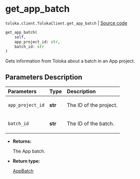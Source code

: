 # get_app_batch
`toloka.client.TolokaClient.get_app_batch` | [Source code](https://github.com/Toloka/toloka-kit/blob/v1.1.3/src/client/__init__.py#L3925)

```python
get_app_batch(
    self,
    app_project_id: str,
    batch_id: str
)
```

Gets information from Toloka about a batch in an App project.

## Parameters Description

| Parameters | Type | Description |
| :----------| :----| :-----------|
`app_project_id`|**str**|<p>The ID of the project.</p>
`batch_id`|**str**|<p>The ID of the batch.</p>

* **Returns:**

  The App batch.

* **Return type:**

  [AppBatch](toloka.client.app.AppBatch.md)
